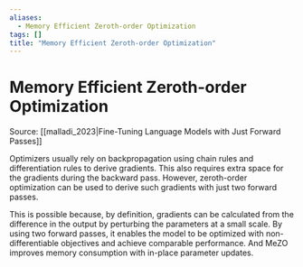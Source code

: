 ```yaml
---
aliases:
  - Memory Efficient Zeroth-order Optimization
tags: []
title: "Memory Efficient Zeroth-order Optimization"
---
```


# Memory Efficient Zeroth-order Optimization

Source: [[malladi_2023|Fine-Tuning Language Models with Just Forward Passes]]

Optimizers usually rely on backpropagation using chain rules and differentiation rules to derive gradients. This also requires extra space for the gradients during the backward pass. However, zeroth-order optimization can be used to derive such gradients with just two forward passes.

This is possible because, by definition, gradients can be calculated from the difference in the output by perturbing the parameters at a small scale. By using two forward passes, it enables the model to be optimized with non-differentiable objectives and achieve comparable performance. And MeZO improves memory consumption with in-place parameter updates.